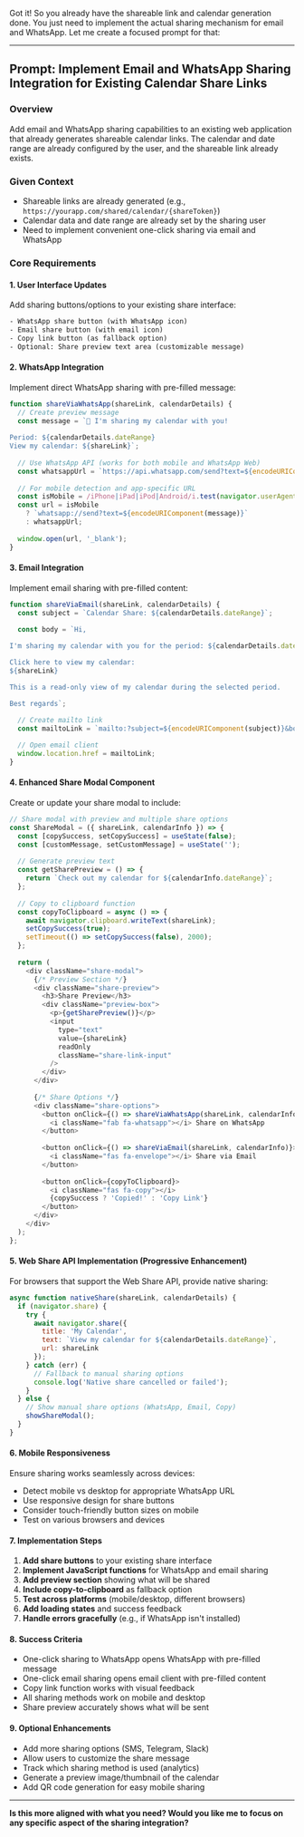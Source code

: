 Got it! So you already have the shareable link and calendar generation done. You just need to implement the actual sharing mechanism for email and WhatsApp. Let me create a focused prompt for that:

---

## **Prompt: Implement Email and WhatsApp Sharing Integration for Existing Calendar Share Links**

### **Overview**
Add email and WhatsApp sharing capabilities to an existing web application that already generates shareable calendar links. The calendar and date range are already configured by the user, and the shareable link already exists.

### **Given Context**
- Shareable links are already generated (e.g., `https://yourapp.com/shared/calendar/{shareToken}`)
- Calendar data and date range are already set by the sharing user
- Need to implement convenient one-click sharing via email and WhatsApp

### **Core Requirements**

#### **1. User Interface Updates**
Add sharing buttons/options to your existing share interface:
```html
- WhatsApp share button (with WhatsApp icon)
- Email share button (with email icon)  
- Copy link button (as fallback option)
- Optional: Share preview text area (customizable message)
```

#### **2. WhatsApp Integration**
Implement direct WhatsApp sharing with pre-filled message:

```javascript
function shareViaWhatsApp(shareLink, calendarDetails) {
  // Create preview message
  const message = `📅 I'm sharing my calendar with you!
  
Period: ${calendarDetails.dateRange}
View my calendar: ${shareLink}`;
  
  // Use WhatsApp API (works for both mobile and WhatsApp Web)
  const whatsappUrl = `https://api.whatsapp.com/send?text=${encodeURIComponent(message)}`;
  
  // For mobile detection and app-specific URL
  const isMobile = /iPhone|iPad|iPod|Android/i.test(navigator.userAgent);
  const url = isMobile 
    ? `whatsapp://send?text=${encodeURIComponent(message)}`
    : whatsappUrl;
  
  window.open(url, '_blank');
}
```

#### **3. Email Integration**
Implement email sharing with pre-filled content:

```javascript
function shareViaEmail(shareLink, calendarDetails) {
  const subject = `Calendar Share: ${calendarDetails.dateRange}`;
  
  const body = `Hi,

I'm sharing my calendar with you for the period: ${calendarDetails.dateRange}

Click here to view my calendar:
${shareLink}

This is a read-only view of my calendar during the selected period.

Best regards`;

  // Create mailto link
  const mailtoLink = `mailto:?subject=${encodeURIComponent(subject)}&body=${encodeURIComponent(body)}`;
  
  // Open email client
  window.location.href = mailtoLink;
}
```

#### **4. Enhanced Share Modal Component**
Create or update your share modal to include:

```javascript
// Share modal with preview and multiple share options
const ShareModal = ({ shareLink, calendarInfo }) => {
  const [copySuccess, setCopySuccess] = useState(false);
  const [customMessage, setCustomMessage] = useState('');
  
  // Generate preview text
  const getSharePreview = () => {
    return `Check out my calendar for ${calendarInfo.dateRange}`;
  };
  
  // Copy to clipboard function
  const copyToClipboard = async () => {
    await navigator.clipboard.writeText(shareLink);
    setCopySuccess(true);
    setTimeout(() => setCopySuccess(false), 2000);
  };
  
  return (
    <div className="share-modal">
      {/* Preview Section */}
      <div className="share-preview">
        <h3>Share Preview</h3>
        <div className="preview-box">
          <p>{getSharePreview()}</p>
          <input 
            type="text" 
            value={shareLink} 
            readOnly 
            className="share-link-input"
          />
        </div>
      </div>
      
      {/* Share Options */}
      <div className="share-options">
        <button onClick={() => shareViaWhatsApp(shareLink, calendarInfo)}>
          <i className="fab fa-whatsapp"></i> Share on WhatsApp
        </button>
        
        <button onClick={() => shareViaEmail(shareLink, calendarInfo)}>
          <i className="fas fa-envelope"></i> Share via Email
        </button>
        
        <button onClick={copyToClipboard}>
          <i className="fas fa-copy"></i> 
          {copySuccess ? 'Copied!' : 'Copy Link'}
        </button>
      </div>
    </div>
  );
};
```

#### **5. Web Share API Implementation (Progressive Enhancement)**
For browsers that support the Web Share API, provide native sharing:

```javascript
async function nativeShare(shareLink, calendarDetails) {
  if (navigator.share) {
    try {
      await navigator.share({
        title: 'My Calendar',
        text: `View my calendar for ${calendarDetails.dateRange}`,
        url: shareLink
      });
    } catch (err) {
      // Fallback to manual sharing options
      console.log('Native share cancelled or failed');
    }
  } else {
    // Show manual share options (WhatsApp, Email, Copy)
    showShareModal();
  }
}
```

#### **6. Mobile Responsiveness**
Ensure sharing works seamlessly across devices:
- Detect mobile vs desktop for appropriate WhatsApp URL
- Use responsive design for share buttons
- Consider touch-friendly button sizes on mobile
- Test on various browsers and devices

#### **7. Implementation Steps**

1. **Add share buttons** to your existing share interface
2. **Implement JavaScript functions** for WhatsApp and email sharing
3. **Add preview section** showing what will be shared
4. **Include copy-to-clipboard** as fallback option
5. **Test across platforms** (mobile/desktop, different browsers)
6. **Add loading states** and success feedback
7. **Handle errors gracefully** (e.g., if WhatsApp isn't installed)

#### **8. Success Criteria**
- One-click sharing to WhatsApp opens WhatsApp with pre-filled message
- One-click email sharing opens email client with pre-filled content
- Copy link function works with visual feedback
- All sharing methods work on mobile and desktop
- Share preview accurately shows what will be sent

#### **9. Optional Enhancements**
- Add more sharing options (SMS, Telegram, Slack)
- Allow users to customize the share message
- Track which sharing method is used (analytics)
- Generate a preview image/thumbnail of the calendar
- Add QR code generation for easy mobile sharing

---

**Is this more aligned with what you need? Would you like me to focus on any specific aspect of the sharing integration?**